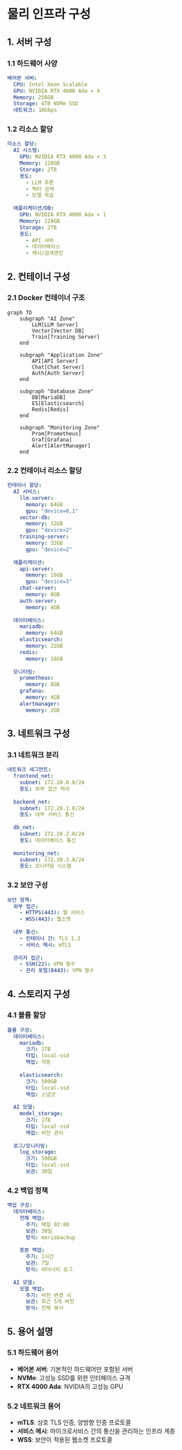 # 물리 인프라 구성

## 1. 서버 구성

### 1.1 하드웨어 사양
```yaml
베어본 서버:
  CPU: Intel Xeon Scalable
  GPU: NVIDIA RTX 4000 Ada × 4
  Memory: 256GB
  Storage: 4TB NVMe SSD
  네트워크: 10Gbps
```

### 1.2 리소스 할당
```yaml
리소스 할당:
  AI 시스템:
    GPU: NVIDIA RTX 4000 Ada × 3
    Memory: 128GB
    Storage: 2TB
    용도:
      - LLM 추론
      - 벡터 검색
      - 모델 학습
    
  애플리케이션/DB:
    GPU: NVIDIA RTX 4000 Ada × 1
    Memory: 128GB
    Storage: 2TB
    용도:
      - API 서버
      - 데이터베이스
      - 캐시/검색엔진
```

## 2. 컨테이너 구성

### 2.1 Docker 컨테이너 구조
```mermaid
graph TD
    subgraph "AI Zone"
        LLM[LLM Server]
        Vector[Vector DB]
        Train[Training Server]
    end
    
    subgraph "Application Zone"
        API[API Server]
        Chat[Chat Server]
        Auth[Auth Server]
    end
    
    subgraph "Database Zone"
        DB[MariaDB]
        ES[Elasticsearch]
        Redis[Redis]
    end
    
    subgraph "Monitoring Zone"
        Prom[Prometheus]
        Graf[Grafana]
        Alert[AlertManager]
    end
```

### 2.2 컨테이너 리소스 할당
```yaml
컨테이너 할당:
  AI 서비스:
    llm-server:
      memory: 64GB
      gpu: "device=0,1"
    vector-db:
      memory: 32GB
      gpu: "device=2"
    training-server:
      memory: 32GB
      gpu: "device=2"
      
  애플리케이션:
    api-server:
      memory: 16GB
      gpu: "device=3"
    chat-server:
      memory: 8GB
    auth-server:
      memory: 4GB
      
  데이터베이스:
    mariadb:
      memory: 64GB
    elasticsearch:
      memory: 32GB
    redis:
      memory: 16GB
      
  모니터링:
    prometheus:
      memory: 8GB
    grafana:
      memory: 4GB
    alertmanager:
      memory: 2GB
```

## 3. 네트워크 구성

### 3.1 네트워크 분리
```yaml
네트워크 세그먼트:
  frontend_net:
    subnet: 172.20.0.0/24
    용도: 외부 접근 처리
    
  backend_net:
    subnet: 172.20.1.0/24
    용도: 내부 서비스 통신
    
  db_net:
    subnet: 172.20.2.0/24
    용도: 데이터베이스 통신
    
  monitoring_net:
    subnet: 172.20.3.0/24
    용도: 모니터링 시스템
```

### 3.2 보안 구성
```yaml
보안 정책:
  외부 접근:
    - HTTPS(443): 웹 서비스
    - WSS(443): 웹소켓
    
  내부 통신:
    - 컨테이너 간: TLS 1.3
    - 서비스 메시: mTLS
    
  관리자 접근:
    - SSH(22): VPN 필수
    - 관리 포털(8443): VPN 필수
```

## 4. 스토리지 구성

### 4.1 볼륨 할당
```yaml
볼륨 구성:
  데이터베이스:
    mariadb:
      크기: 1TB
      타입: local-ssd
      백업: 자동
      
    elasticsearch:
      크기: 500GB
      타입: local-ssd
      백업: 스냅샷
      
  AI 모델:
    model_storage:
      크기: 1TB
      타입: local-ssd
      백업: 버전 관리
      
  로그/모니터링:
    log_storage:
      크기: 500GB
      타입: local-ssd
      보관: 30일
```

### 4.2 백업 정책
```yaml
백업 구성:
  데이터베이스:
    전체 백업:
      주기: 매일 02:00
      보관: 30일
      방식: mariabackup
      
    증분 백업:
      주기: 1시간
      보관: 7일
      방식: 바이너리 로그
      
  AI 모델:
    모델 백업:
      주기: 버전 변경 시
      보관: 최근 5개 버전
      방식: 전체 복사
```

## 5. 용어 설명

### 5.1 하드웨어 용어
- **베어본 서버**: 기본적인 하드웨어만 포함된 서버
- **NVMe**: 고성능 SSD를 위한 인터페이스 규격
- **RTX 4000 Ada**: NVIDIA의 고성능 GPU

### 5.2 네트워크 용어
- **mTLS**: 상호 TLS 인증, 양방향 인증 프로토콜
- **서비스 메시**: 마이크로서비스 간의 통신을 관리하는 인프라 계층
- **WSS**: 보안이 적용된 웹소켓 프로토콜